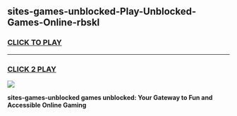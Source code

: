 
## sites-games-unblocked-Play-Unblocked-Games-Online-rbskl
<h3>
<a href="https://premium76.site?title=sites-games-unblocked&ref=25A">CLICK TO PLAY</a></h3>
<hr>

<h3>
<a href="https://premium76.site?title=sites-games-unblocked&ref=25A">CLICK 2 PLAY</a>
  
</h3>

<a href="https://premium76.site?title=sites-games-unblocked&ref=25A"><img src="https://clearcache.store/games.png"></a>


**sites-games-unblocked games unblocked: Your Gateway to Fun and Accessible Online Gaming**
